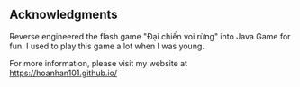 ## Acknowledgments
Reverse engineered the flash game "Đại chiến voi rừng" into Java Game for fun. I used to play this game a lot when I was young.

For more information, please visit my website at https://hoanhan101.github.io/

